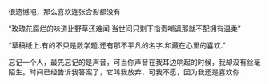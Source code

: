 很遗憾吧，那么喜欢连张合影都没有

“玫瑰花腐烂的味道比野草还难闻 当世间只剩下指责嘲讽那就不配拥有温柔”

“草稿纸上.有的不只是数学题.还有那不平凡的名字.和藏在心里的喜欢.”

忘记一个人，最先忘记的是声音，可当你声音在我耳边响起的时候，我却没有丝毫陌生。时间已经告诉我答案了，它叫我放弃，可我不愿，因为我还是喜欢你

